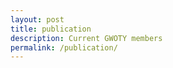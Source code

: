 ```yaml
---
layout: post
title: publication
description: Current GWOTY members
permalink: /publication/
---
```


